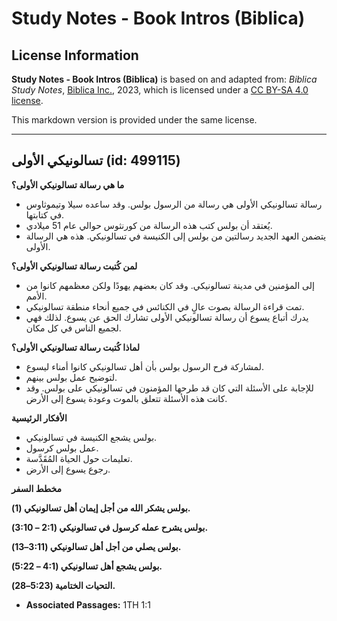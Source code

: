 # Study Notes - Book Intros (Biblica)

## License Information

**Study Notes - Book Intros (Biblica)** is based on and adapted from: _Biblica Study Notes_, [Biblica Inc.](https://www.biblica.com/), 2023, which is licensed under a [CC BY-SA 4.0 license](https://creativecommons.org/licenses/by-sa/4.0/legalcode.en).

This markdown version is provided under the same license.



--------------------------------

## تسالونيكي الأولى (id: 499115)

**ما هي رسالة تسالونيكي الأولى؟**

* رسالة تسالونيكي الأولى هي رسالة من الرسول بولس. وقد ساعده سيلا وتيموثاوس في كتابتها.
* يُعتقد أن بولس كتب هذه الرسالة من كورنثوس حوالي عام 51 ميلادي.
* يتضمن العهد الجديد رسالتين من بولس إلى الكنيسة في تسالونيكي. هذه هي الرسالة الأولى.

**لمن كُتبت رسالة تسالونيكي الأولى؟**

* إلى المؤمنين في مدينة تسالونيكي. وقد كان بعضهم يهودًا ولكن معظمهم كانوا من الأمم.
* تمت قراءة الرسالة بصوت عالٍ في الكنائس في جميع أنحاء منطقة تسالونيكي.
* يدرك أتباع يسوع أن رسالة تسالونيكي الأولى تشارك الحق عن يسوع. لذلك فهي لجميع الناس في كل مكان.

**لماذا كُتبت رسالة تسالونيكي الأولى؟**

* لمشاركة فرح الرسول بولس بأن أهل تسالونيكي كانوا أمناء ليسوع.
* لتوضيح عمل بولس بينهم.
* للإجابة على الأسئلة التي كان قد طرحها المؤمنون في تسالونيكي على بولس. وقد كانت هذه الأسئلة تتعلق بالموت وعودة يسوع إلى الأرض.

**الأفكار الرئيسية**

* بولس يشجع الكنيسة في تسالونيكي.
* عمل بولس كرسول.
* تعليمات حول الحياة المُقَدَّسة.
* رجوع يسوع إلى الأرض.

**مخطط السفر**

**بولس يشكر الله من أجل إيمان أهل تسالونيكي (1\).**

**بولس يشرح عمله كرسول في تسالونيكي (2:1 – 3:10\).**

**بولس يصلي من أجل أهل تسالونيكي (3:11–13\).**

**بولس يشجع أهل تسالونيكي (4:1 – 5:22\).**

**التحيات الختامية (5:23–28\).**

* **Associated Passages:** 1TH 1:1

